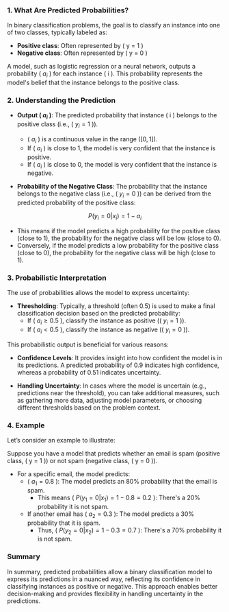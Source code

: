 
### 1. What Are Predicted Probabilities?

In binary classification problems, the goal is to classify an instance into one of two classes, typically labeled as:

- **Positive class**: Often represented by \( y = 1 \)
- **Negative class**: Often represented by \( y = 0 \)

A model, such as logistic regression or a neural network, outputs a probability \( $a_i$ \) for each instance \( i \). This probability represents the model's belief that the instance belongs to the positive class. 

### 2. Understanding the Prediction

- **Output \( $a_i$ \)**: The predicted probability that instance \( i \) belongs to the positive class (i.e., \( $y_i = 1$ \)).
  - \( $a_i$ \) is a continuous value in the range \($[0, 1]$\).
  - If \( $a_i$ \) is close to 1, the model is very confident that the instance is positive.
  - If \( $a_i$ \) is close to 0, the model is very confident that the instance is negative.

- **Probability of the Negative Class**: The probability that the instance belongs to the negative class (i.e., \( $y_i = 0$ \)) can be derived from the predicted probability of the positive class:
  
$$
  P(y_i = 0 | x_i) = 1 - a_i
$$
  
  - This means if the model predicts a high probability for the positive class (close to 1), the probability for the negative class will be low (close to 0).
  - Conversely, if the model predicts a low probability for the positive class (close to 0), the probability for the negative class will be high (close to 1).

### 3. Probabilistic Interpretation

The use of probabilities allows the model to express uncertainty:

- **Thresholding**: Typically, a threshold (often 0.5) is used to make a final classification decision based on the predicted probability:
  - If \( $a_i \geq 0.5$ \), classify the instance as positive (\( $y_i = 1$ \)).
  - If \( $a_i < 0.5$ \), classify the instance as negative (\( $y_i = 0$ \)).
  
This probabilistic output is beneficial for various reasons:

- **Confidence Levels**: It provides insight into how confident the model is in its predictions. A predicted probability of 0.9 indicates high confidence, whereas a probability of 0.51 indicates uncertainty.
  
- **Handling Uncertainty**: In cases where the model is uncertain (e.g., predictions near the threshold), you can take additional measures, such as gathering more data, adjusting model parameters, or choosing different thresholds based on the problem context.

### 4. Example

Let’s consider an example to illustrate:

Suppose you have a model that predicts whether an email is spam (positive class, \( y = 1 \)) or not spam (negative class, \( y = 0 \)). 

- For a specific email, the model predicts:
  - \( $a_1 = 0.8$ \): The model predicts an 80% probability that the email is spam.
    - This means \( $P(y_1 = 0 | x_1) = 1 - 0.8 = 0.2$ \): There's a 20% probability it is not spam.
  - If another email has \( $a_2 = 0.3$ \): The model predicts a 30% probability that it is spam.
    - Thus, \( $P(y_2 = 0 | x_2) = 1 - 0.3 = 0.7$ \): There's a 70% probability it is not spam.

### Summary

In summary, predicted probabilities allow a binary classification model to express its predictions in a nuanced way, reflecting its confidence in classifying instances as positive or negative. This approach enables better decision-making and provides flexibility in handling uncertainty in the predictions.